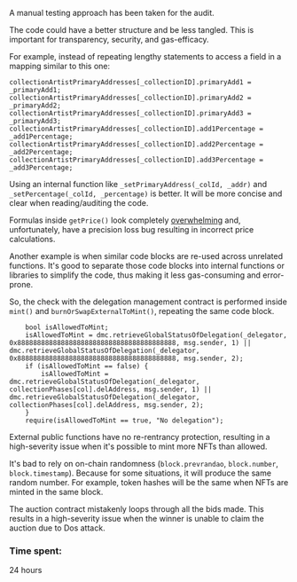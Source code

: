 A manual testing approach has been taken for the audit.

The code could have a better structure and be less tangled. This is important for transparency, security, and gas-efficacy.

For example, instead of repeating lengthy statements to access a field in a mapping similar to this one:

```
collectionArtistPrimaryAddresses[_collectionID].primaryAdd1 = _primaryAdd1;
collectionArtistPrimaryAddresses[_collectionID].primaryAdd2 = _primaryAdd2;
collectionArtistPrimaryAddresses[_collectionID].primaryAdd3 = _primaryAdd3;
collectionArtistPrimaryAddresses[_collectionID].add1Percentage = _add1Percentage;
collectionArtistPrimaryAddresses[_collectionID].add2Percentage = _add2Percentage;
collectionArtistPrimaryAddresses[_collectionID].add3Percentage = _add3Percentage;
```

Using an internal function like `_setPrimaryAddress(_colId, _addr)` and `_setPercentage(_colId, _percentage)` is better. It will be more concise and clear when reading/auditing the code.

Formulas inside `getPrice()` look completely [overwhelming](https://github.com/code-423n4/2023-10-nextgen/blob/main/smart-contracts/MinterContract.sol#L551) and, unfortunately, have a precision loss bug resulting in incorrect price calculations.

Another example is when similar code blocks are re-used across unrelated functions. It's good to separate those code blocks into internal functions or libraries to simplify the code, thus making it less gas-consuming and error-prone.

So, the check with the delegation management contract is performed inside `mint()` and `burnOrSwapExternalToMint()`, repeating the same code block. 

```
    bool isAllowedToMint;
    isAllowedToMint = dmc.retrieveGlobalStatusOfDelegation(_delegator, 0x8888888888888888888888888888888888888888, msg.sender, 1) || dmc.retrieveGlobalStatusOfDelegation(_delegator, 0x8888888888888888888888888888888888888888, msg.sender, 2);
    if (isAllowedToMint == false) {
        isAllowedToMint = dmc.retrieveGlobalStatusOfDelegation(_delegator, collectionPhases[col].delAddress, msg.sender, 1) || dmc.retrieveGlobalStatusOfDelegation(_delegator, collectionPhases[col].delAddress, msg.sender, 2);    
    }
    require(isAllowedToMint == true, "No delegation");
```

External public functions have no re-rentrancy protection, resulting in a high-severity issue when it's possible to mint more NFTs than allowed.

It's bad to rely on on-chain randomness (`block.prevrandao`, `block.number`, `block.timestamp`). Because for some situations, it will produce the same random number. For example, token hashes will be the same when NFTs are minted in the same block.

The auction contract mistakenly loops through all the bids made. This results in a high-severity issue when the winner is unable to claim the auction due to Dos attack.

### Time spent:
24 hours